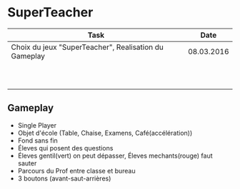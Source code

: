 # SuperTeacher

| Task                                                   |   Date     |
|--------------------------------------------------------|------------|
|  Choix du jeux "SuperTeacher", Realisation du Gameplay |08.03.2016  |
|                                                       |            |
|                                                        |            |
|                                                        |            |
|                                                        |            |
|                                                        |            |
|                                                        |            |
|                                                        |            |
|                                                        |            |
|                                                        |            |
|                                                        |            |




## Gameplay

- Single Player
- Objet d'école (Table, Chaise, Examens, Café(accélération))
- Fond sans fin
- Éleves qui posent des questions
- Éleves gentil(vert) on peut dépasser, Éleves mechants(rouge) faut sauter
- Parcours du Prof entre classe et bureau
- 3 boutons (avant-saut-arrières)


